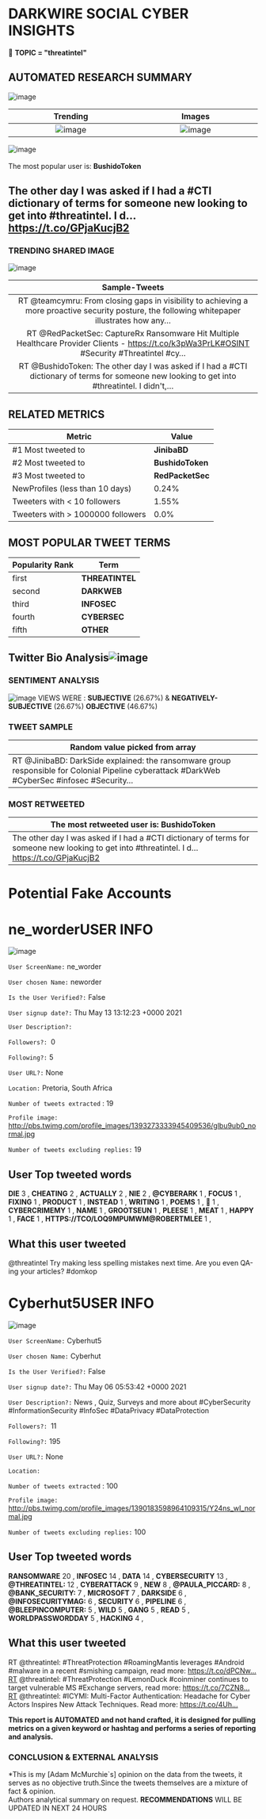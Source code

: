 # DARKWIRE SOCIAL CYBER INSIGHTS 
&#x1F34E; **TOPIC = "threatintel"**

## AUTOMATED RESEARCH SUMMARY
  ![image](darkLogo.png)   

|  Trending  |   Images | 
:-------------------------:|:-------------------------:
|  ![image](assets/threatintel/imageFile1.jpg)     <img width=200/> | ![image](assets/threatintel/imageFile2.jpg) <img width=200/> |   
 
 
![image](assets/threatintel/TWEETS.png)
<br></br>
The most popular user is: **BushidoToken**  
 

## The other day I was asked if I had a #CTI dictionary of terms for someone new looking to get into #threatintel. I d… https://t.co/GPjaKucjB2 

  




### TRENDING SHARED IMAGE

![image](assets/threatintel/twitterPostedImage.png)



|                **Sample-Tweets**        |
| :-------------: |
| RT @teamcymru: From closing gaps in visibility to achieving a more proactive security posture, the following whitepaper illustrates how any… |
| RT @RedPacketSec: CaptureRx Ransomware Hit Multiple Healthcare Provider Clients - https://t.co/k3pWa3PrLK#OSINT #Security #Threatintel #cy… |
| RT @BushidoToken: The other day I was asked if I had a #CTI dictionary of terms for someone new looking to get into #threatintel. I didn't,… |

## RELATED METRICS<br>
| Metric | Value |
| ------------- | ------------- |
| #1 Most tweeted to  | **JinibaBD** |
| #2 Most tweeted to  | **BushidoToken** |
| #3 Most tweeted to  | **RedPacketSec** |
| NewProfiles (less than 10 days) | 0.24%  |
| Tweeters with < 10 followers  | 1.55%|
| Tweeters with > 1000000 followers  | 0.0%  |



## MOST POPULAR TWEET TERMS 


| Popularity Rank  | Term |
| ------------- | ------------- |
| first  | **THREATINTEL**  |
| second  | **DARKWEB**  |
| third  | **INFOSEC** |
| fourth  | **CYBERSEC**  |
| fifth  | **OTHER**  |


## Twitter Bio Analysis![image](assets/threatintel/BIO.png)
### SENTIMENT ANALYSIS
![image](assets/threatintel/sentiment.png)
VIEWS WERE : **SUBJECTIVE**  (26.67%) & **NEGATIVELY-SUBJECTIVE** (26.67%) **OBJECTIVE** (46.67%)

### TWEET SAMPLE 
| Random value picked from array |
| ------------- |
|RT @JinibaBD: DarkSide explained: the ransomware group responsible for Colonial Pipeline cyberattack #DarkWeb #CyberSec #infosec #Security… |

### MOST RETWEETED 

| The most retweeted user is: **BushidoToken**  |
| ------------- |
| The other day I was asked if I had a #CTI dictionary of terms for someone new looking to get into #threatintel. I d… https://t.co/GPjaKucjB2 |

# Potential Fake Accounts
 
# ne_worderUSER INFO
![image](http://pbs.twimg.com/profile_images/1393273333945409536/glbu9ub0_normal.jpg)
 
`User ScreenName:` ne_worder 
 
`User chosen Name:` neworder 
 
`Is the User Verified?:` False 
 
`User signup date?:` Thu May 13 13:12:23 +0000 2021 
 
`User Description?:`  
 
`Followers?: `0 
 
`Following?:` 5 
 
`User URL?:` None 
 
`Location:` Pretoria, South Africa 
 
`Number of tweets extracted`  : 19 
 
`Profile image:` http://pbs.twimg.com/profile_images/1393273333945409536/glbu9ub0_normal.jpg 
 
`Number of tweets excluding replies:` 19 
 

 

 
## User Top tweeted words 
 
**DIE** 3 , **CHEATING** 2 , **ACTUALLY** 2 , **NIE** 2 , **@CYBERARK** 1 , **FOCUS** 1 , **FIXING** 1 , **PRODUCT** 1 , **INSTEAD** 1 , **WRITING** 1 , **POEMS** 1 , **🧐** 1 , **CYBERCRIMEMY** 1 , **NAME** 1 , **GROOTSEUN** 1 , **PLEESE** 1 , **MEAT** 1 , **HAPPY** 1 , **FACE** 1 , **HTTPS://TCO/LOQ9MPUMWM@ROBERTMLEE** 1 , 
 
## What this user tweeted
 
@threatintel Try making less spelling mistakes next time. Are you even QA-ing your articles? #domkop
 
# Cyberhut5USER INFO
![image](http://pbs.twimg.com/profile_images/1390183598964109315/Y24ns_wI_normal.jpg)
 
`User ScreenName:` Cyberhut5 
 
`User chosen Name:` Cyberhut 
 
`Is the User Verified?:` False 
 
`User signup date?:` Thu May 06 05:53:42 +0000 2021 
 
`User Description?:` News , Quiz, Surveys and more about #CyberSecurity #InformationSecurity #InfoSec #DataPrivacy #DataProtection 
 
`Followers?: `11 
 
`Following?:` 195 
 
`User URL?:` None 
 
`Location:`  
 
`Number of tweets extracted`  : 100 
 
`Profile image:` http://pbs.twimg.com/profile_images/1390183598964109315/Y24ns_wI_normal.jpg 
 
`Number of tweets excluding replies:` 100 
 

 

 
## User Top tweeted words 
 
**RANSOMWARE** 20 , **INFOSEC** 14 , **DATA** 14 , **CYBERSECURITY** 13 , **@THREATINTEL:** 12 , **CYBERATTACK** 9 , **NEW** 8 , **@PAULA_PICCARD:** 8 , **@BANK_SECURITY:** 7 , **MICROSOFT** 7 , **DARKSIDE** 6 , **@INFOSECURITYMAG:** 6 , **SECURITY** 6 , **PIPELINE** 6 , **@BLEEPINCOMPUTER:** 5 , **WILD** 5 , **GANG** 5 , **READ** 5 , **WORLDPASSWORDDAY** 5 , **HACKING** 4 , 
 
## What this user tweeted
 
RT @threatintel: #ThreatProtection #RoamingMantis leverages #Android #malware in a recent #smishing campaign, read more: https://t.co/dPCNw…RT @threatintel: #ThreatProtection #LemonDuck #coinminer continues to target vulnerable MS #Exchange servers, read more: https://t.co/7CZN8…RT @threatintel: #ICYMI: Multi-Factor Authentication: Headache for Cyber Actors Inspires New Attack Techniques. Read more: https://t.co/4Uh…
 

<b> This report is AUTOMATED and not hand crafted, it is designed for pulling metrics on a given keyword or hashtag and performs a series of reporting and analysis.</b>  
### CONCLUSION & EXTERNAL ANALYSIS

*This is my [Adam McMurchie`s] opinion on the data from the tweets, it serves as no objective truth.Since the tweets themselves are a mixture of fact & opinion.<br>
Authors analytical summary on request.
**RECOMMENDATIONS** WILL BE UPDATED IN NEXT  24 HOURS <br>